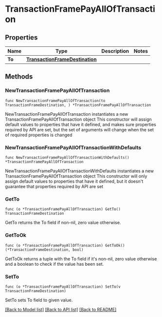 # TransactionFramePayAllOfTransaction

## Properties

Name | Type | Description | Notes
------------ | ------------- | ------------- | -------------
**To** | [**TransactionFrameDestination**](TransactionFrameDestination.md) |  | 

## Methods

### NewTransactionFramePayAllOfTransaction

`func NewTransactionFramePayAllOfTransaction(to TransactionFrameDestination, ) *TransactionFramePayAllOfTransaction`

NewTransactionFramePayAllOfTransaction instantiates a new TransactionFramePayAllOfTransaction object
This constructor will assign default values to properties that have it defined,
and makes sure properties required by API are set, but the set of arguments
will change when the set of required properties is changed

### NewTransactionFramePayAllOfTransactionWithDefaults

`func NewTransactionFramePayAllOfTransactionWithDefaults() *TransactionFramePayAllOfTransaction`

NewTransactionFramePayAllOfTransactionWithDefaults instantiates a new TransactionFramePayAllOfTransaction object
This constructor will only assign default values to properties that have it defined,
but it doesn't guarantee that properties required by API are set

### GetTo

`func (o *TransactionFramePayAllOfTransaction) GetTo() TransactionFrameDestination`

GetTo returns the To field if non-nil, zero value otherwise.

### GetToOk

`func (o *TransactionFramePayAllOfTransaction) GetToOk() (*TransactionFrameDestination, bool)`

GetToOk returns a tuple with the To field if it's non-nil, zero value otherwise
and a boolean to check if the value has been set.

### SetTo

`func (o *TransactionFramePayAllOfTransaction) SetTo(v TransactionFrameDestination)`

SetTo sets To field to given value.



[[Back to Model list]](../README.md#documentation-for-models) [[Back to API list]](../README.md#documentation-for-api-endpoints) [[Back to README]](../README.md)


